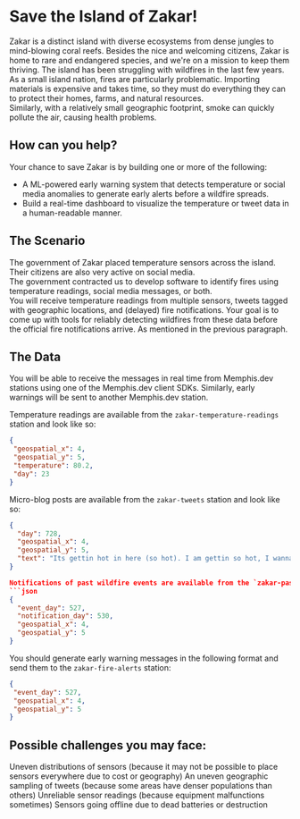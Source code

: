 # Save the Island of Zakar! #
Zakar is a distinct island with diverse ecosystems from dense jungles to mind-blowing coral reefs. 
Besides the nice and welcoming citizens, Zakar is home to rare and endangered species, and we're on a mission to keep them thriving.
The island has been struggling with wildfires in the last few years.  As a small island nation, fires are particularly problematic. 
Importing materials is expensive and takes time, so they must do everything they can to protect their homes, farms, and natural resources.  
Similarly, with a relatively small geographic footprint, smoke can quickly pollute the air, causing health problems.

## How can you help? ##
Your chance to save Zakar is by building one or more of the following:

* A ML-powered early warning system that detects temperature or social media anomalies to generate early alerts before a wildfire spreads.
* Build a real-time dashboard to visualize the temperature or tweet data in a human-readable manner.

## The Scenario ##

The government of Zakar placed temperature sensors across the island. Their citizens are also very active on social media.  
The government contracted us to develop software to identify fires using temperature readings, social media messages, or both.  
You will receive temperature readings from multiple sensors, tweets tagged with geographic locations, and (delayed) fire notifications.
Your goal is to come up with tools for reliably detecting wildfires from these data before the official fire notifications arrive. As mentioned in the previous paragraph.

## The Data 
You will be able to receive the messages in real time from Memphis.dev stations using one of the Memphis.dev client SDKs. 
Similarly, early warnings will be sent to another Memphis.dev station.

Temperature readings are available from the `zakar-temperature-readings` station and look like so:
 ```json
 {
  "geospatial_x": 4,
  "geospatial_y": 5,
  "temperature": 80.2,
  "day": 23
}
```

Micro-blog posts are available from the `zakar-tweets` station and look like so:

```json
{
  "day": 728,
  "geospatial_x": 4,
  "geospatial_y": 5,
  "text": "Its gettin hot in here (so hot). I am gettin so hot, I wanna take my clothes off"
}

Notifications of past wildfire events are available from the `zakar-past-fire-alerts` station and look like so:
```json
{
  "event_day": 527,
  "notification_day": 530,
  "geospatial_x": 4,
  "geospatial_y": 5
}
```

You should generate early warning messages in the following format and send them to the `zakar-fire-alerts` station:
 ```json
{
  "event_day": 527,
  "geospatial_x": 4,
  "geospatial_y": 5
}
```

## Possible challenges you may face:
Uneven distributions of sensors (because it may not be possible to place sensors everywhere due to cost or geography)
An uneven geographic sampling of tweets (because some areas have denser populations than others)
Unreliable sensor readings (because equipment malfunctions sometimes)
Sensors going offline due to dead batteries or destruction


